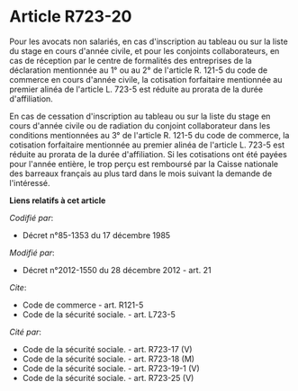 # Article R723-20

Pour les avocats non salariés, en cas d'inscription au tableau ou sur la liste du stage en cours d'année civile, et pour les
conjoints collaborateurs, en cas de réception par le centre de formalités des entreprises de la déclaration mentionnée au 1°
ou au 2° de l'article R. 121-5 du code de commerce en cours d'année civile, la cotisation forfaitaire mentionnée au premier
alinéa de l'article L. 723-5 est réduite au prorata de la durée d'affiliation. 

En cas de cessation d'inscription au tableau ou sur la liste du stage en cours d'année civile ou de radiation du conjoint
collaborateur dans les conditions mentionnées au 3° de l'article R. 121-5 du code de commerce, la cotisation forfaitaire
mentionnée au premier alinéa de l'article L. 723-5 est réduite au prorata de la durée d'affiliation. Si les cotisations ont
été payées pour l'année entière, le trop perçu est remboursé par la Caisse nationale des barreaux français au plus tard dans
le mois suivant la demande de l'intéressé.

**Liens relatifs à cet article**

_Codifié par_:

  - Décret n°85-1353 du 17 décembre 1985

_Modifié par_:

  - Décret n°2012-1550 du 28 décembre 2012 - art. 21

_Cite_:

  - Code de commerce - art. R121-5
  - Code de la sécurité sociale. - art. L723-5

_Cité par_:

  - Code de la sécurité sociale. - art. R723-17 (V)
  - Code de la sécurité sociale. - art. R723-18 (M)
  - Code de la sécurité sociale. - art. R723-19-1 (V)
  - Code de la sécurité sociale. - art. R723-25 (V)
